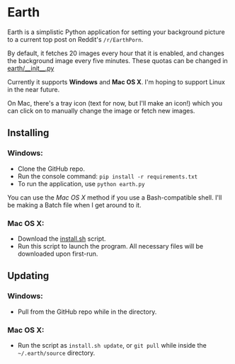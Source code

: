 # Earth

Earth is a simplistic Python application for setting your background picture to a current top post on Reddit's `/r/EarthPorn`.

By default, it fetches 20 images every hour that it is enabled, and changes the background image every five minutes.
These quotas can be changed in [earth/\_\_init\_\_.py](https://raw.githubusercontent.com/nickrobson/Earth/master/earth/__init__.py)

Currently it supports **Windows** and **Mac OS X**. I'm hoping to support Linux in the near future.

On Mac, there's a tray icon (text for now, but I'll make an icon!) which you can click on to manually change the image or fetch new images.

## Installing

### Windows:
* Clone the GitHub repo.
* Run the console command: `pip install -r requirements.txt`
* To run the application, use `python earth.py`

You can use the *Mac OS X* method if you use a Bash-compatible shell. I'll be making a Batch file when I get around to it.

### Mac OS X:
* Download the [install.sh](https://raw.githubusercontent.com/nickrobson/Earth/master/install.sh) script.
* Run this script to launch the program. All necessary files will be downloaded upon first-run.

## Updating

### Windows:
* Pull from the GitHub repo while in the directory.

### Mac OS X:
* Run the script as `install.sh update`, or `git pull` while inside the `~/.earth/source` directory.